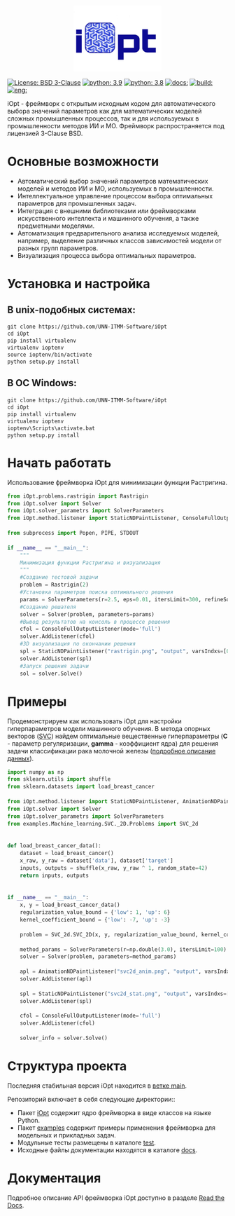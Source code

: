 <p align="center">
  <img src="/docs/iOpt_logo.png" width="200" height="150"/>
</p>

[![License: BSD 3-Clause](https://img.shields.io/badge/License-BSD%203--Clause-green)](LICENSE)
[![python: 3.9](https://img.shields.io/badge/python-3.9-44cc12?style=flat-square&logo=python)](https://www.python.org/downloads/release/python-390/)
[![python: 3.8](https://img.shields.io/badge/python-3.8-44cc12?style=flat-square&logo=python)](https://www.python.org/downloads/release/python-380/)
[![docs: ](https://readthedocs.org/projects/ebonite/badge/?style=flat-square)](https://iopt.readthedocs.io/ru/latest/)
[![build:](https://github.com/UNN-ITMM-Software/iOpt/actions/workflows/python-app.yml/badge.svg)](https://github.com/aimclub/iOpt/actions)
[![eng:](https://img.shields.io/badge/lang-en-red.svg)](README.md)



iOpt - фреймворк с открытым исходным кодом для автоматического выбора значений параметров как для математических моделей 
сложных промышленных процессов, так и для используемых в промышленности методов ИИ и МО. 
Фреймворк распространяется под лицензией 3-Clause BSD.

# **Основные возможности**
- Автоматический выбор значений параметров математических моделей и методов ИИ и МО, используемых в промышленности.
- Интеллектуальное управление процессом выбора оптимальных параметров для промышленных задач.
- Интеграция с внешними библиотеками или фреймворками искусственного интеллекта и машинного обучения, а также предметными моделями.
- Автоматизация предварительного анализа исследуемых моделей, например, выделение различных классов зависимостей модели от разных групп параметров.
- Визуализация процесса выбора оптимальных параметров.


# **Установка и настройка**

## В unix-подобных системах:

```
git clone https://github.com/UNN-ITMM-Software/iOpt
cd iOpt
pip install virtualenv
virtualenv ioptenv
source ioptenv/bin/activate
python setup.py install
```

## В ОС Windows:

```
git clone https://github.com/UNN-ITMM-Software/iOpt
cd iOpt
pip install virtualenv
virtualenv ioptenv
ioptenv\Scripts\activate.bat
python setup.py install
```


# **Начать работать**

Использование фреймворка iOpt для минимизации функции Растригина.

```python
from iOpt.problems.rastrigin import Rastrigin
from iOpt.solver import Solver
from iOpt.solver_parametrs import SolverParameters
from iOpt.method.listener import StaticNDPaintListener, ConsoleFullOutputListener

from subprocess import Popen, PIPE, STDOUT

if __name__ == "__main__":
    """
    Минимизация функции Растригина и визуализация
    """
    #Создание тестовой задачи
    problem = Rastrigin(2)
    #Установка параметров поиска оптимального решения
    params = SolverParameters(r=2.5, eps=0.01, itersLimit=300, refineSolution=True)
    #Создание решателя
    solver = Solver(problem, parameters=params)
    #Вывод результатов на консоль в процессе решения
    cfol = ConsoleFullOutputListener(mode='full')
    solver.AddListener(cfol)
    #3D визуализация по окончании решения
    spl = StaticNDPaintListener("rastrigin.png", "output", varsIndxs=[0,1], mode="surface", calc="interpolation")
    solver.AddListener(spl)
    #Запуск решения задачи
    sol = solver.Solve()
```

# **Примеры**

Продемонстрируем как использовать iOpt для настройки гиперпараметров модели машинного обучения.
В метода опорных векторов ([SVC](https://scikit-learn.org/stable/modules/generated/sklearn.svm.SVC.html)) найдем оптимальные 
вещественные гиперпараметры (**C** - параметр регуляризации, **gamma** - коэффициент ядра) для решения задачи классификации рака молочной железы
 ([подробное описание данных](https://archive.ics.uci.edu/ml/datasets/Breast+Cancer+Wisconsin+(Diagnostic))).


```python
import numpy as np
from sklearn.utils import shuffle
from sklearn.datasets import load_breast_cancer

from iOpt.method.listener import StaticNDPaintListener, AnimationNDPaintListener, ConsoleFullOutputListener
from iOpt.solver import Solver
from iOpt.solver_parametrs import SolverParameters
from examples.Machine_learning.SVC._2D.Problems import SVC_2d


def load_breast_cancer_data():
    dataset = load_breast_cancer()
    x_raw, y_raw = dataset['data'], dataset['target']
    inputs, outputs = shuffle(x_raw, y_raw ^ 1, random_state=42)
    return inputs, outputs


if __name__ == "__main__":
    x, y = load_breast_cancer_data()
    regularization_value_bound = {'low': 1, 'up': 6}
    kernel_coefficient_bound = {'low': -7, 'up': -3}

    problem = SVC_2d.SVC_2D(x, y, regularization_value_bound, kernel_coefficient_bound)

    method_params = SolverParameters(r=np.double(3.0), itersLimit=100)
    solver = Solver(problem, parameters=method_params)

    apl = AnimationNDPaintListener("svc2d_anim.png", "output", varsIndxs=[0, 1], toPaintObjFunc=False)
    solver.AddListener(apl)

    spl = StaticNDPaintListener("svc2d_stat.png", "output", varsIndxs=[0, 1], mode="surface", calc="interpolation")
    solver.AddListener(spl)
    
    cfol = ConsoleFullOutputListener(mode='full')
    solver.AddListener(cfol)

    solver_info = solver.Solve()

```

# **Структура проекта**

Последняя стабильная версия iOpt находится в [ветке main](https://github.com/UNN-ITMM-Software/iOpt/tree/main). 

Репозиторий включает в себя следующие директории::
- Пакет [iOpt](https://github.com/UNN-ITMM-Software/iOpt/tree/main/iOpt) содержит ядро фреймворка  в виде  классов на языке Python.
- Пакет [examples](https://github.com/UNN-ITMM-Software/iOpt/tree/main/examples) содержит примеры применения фреймворка для модельных и прикладных задач.
- Модульные тесты размещены в каталоге [test](https://github.com/UNN-ITMM-Software/iOpt/tree/main/test).
- Исходные файлы документации находятся в каталоге [docs](https://github.com/UNN-ITMM-Software/iOpt/tree/main/docs).

# **Документация**

Подробное описание API фреймворка iOpt доступно в разделе [Read the Docs](https://iopt.readthedocs.io/ru/latest/).
